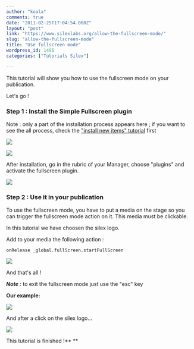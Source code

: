 ```yaml
---
author: "koala"
comments: true
date: "2011-02-25T17:04:54.000Z"
layout: "post"
link: "https://www.silexlabs.org/allow-the-fullscreen-mode/"
slug: "allow-the-fullscreen-mode"
title: "Use fullscreen mode"
wordpress_id: 1495
categories: ["Tutorials Silex"]

---
```

This tutorial will show you how to use the fullscreen mode on your publication.

Let's go !<!-- more -->


### Step 1 : Install the Simple Fullscreen plugin


Note : only a part of the installation process appears here ; if you want to see the all process, check the ["install new items" tutorial](https://www.silexlabs.org/?p=1447) first

![](https://www.silexlabs.org/wp-content/uploads/2011/02/select-Simple-Fullscreen.png)

![](https://www.silexlabs.org/wp-content/uploads/2011/02/install-the-item.png)

After installation, go in the <Settings> rubric of your Manager, choose "plugins" and activate the fullscreen plugin.

![](https://www.silexlabs.org/wp-content/uploads/2011/02/activate-it.png)


### Step 2 : Use it in your publication


To use the fullscreen mode, you have to put a media on the stage so you can trigger the fullscreen mode action on it.
This media must be clickable.

In this tutorial we have choosen the silex logo.

Add to your media the following action :

`onRelease _global.fullScreen.startFullScreen`

![](https://www.silexlabs.org/wp-content/uploads/2011/02/enter-this-action.png)

And that's all !

_**Note :**_ to exit the fullscreen mode just use the "esc" key

**Our example:**

**![](https://www.silexlabs.org/wp-content/uploads/2011/02/normal-mode.png)**

And after a click on the silex logo...

**![](https://www.silexlabs.org/wp-content/uploads/2011/02/exit-fullscreen-mode.png)**

This tutorial is finished !**
**

